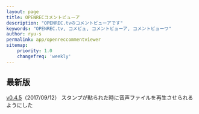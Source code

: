 ```yaml
---
layout: page
title: OPENRECコメントビューア
description: "OPENREC.tvのコメントビューアです"
keywords: "OPENREC.tv, コメビュ, コメントビューア, コメントビューワ"
author: ryu-s
permalink: app/openreccommentviewer
sitemap:
    priority: 1.0
    changefreq: 'weekly'	
---
```


## 最新版
[v0.4.5](http://int-main.ddo.jp/app/OpenrecCommentViewer_v0.4.5.zip)（2017/09/12） スタンプが貼られた時に音声ファイルを再生させられるようにした  
